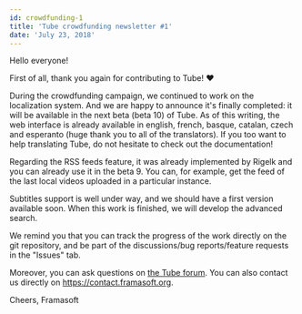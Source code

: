 ```yaml
---
id: crowdfunding-1
title: 'Tube crowdfunding newsletter #1'
date: 'July 23, 2018'
---
```


Hello everyone!

First of all, thank you again for contributing to Tube! ❤️

During the crowdfunding campaign, we continued to work on the localization system. And we are happy to announce it's finally completed: it will be available in the next beta (beta 10) of Tube. As of this writing, the web interface is already available in english, french, basque, catalan, czech and esperanto (huge thank you to all of the translators). If you too want to help translating Tube, do not hesitate to check out the documentation!

Regarding the RSS feeds feature, it was already implemented by Rigelk and you can already use it in the beta 9. You can, for example, get the feed of the last local videos uploaded in a particular instance.

Subtitles support is well under way, and we should have a first version available soon. When this work is finished, we will develop the advanced search.

We remind you that you can track the progress of the work directly on the git repository, and be part of the discussions/bug reports/feature requests in the "Issues" tab.

Moreover, you can ask questions on [the Tube forum](https://framacolibri.org/c/qualite/tube). You can also contact us directly on https://contact.framasoft.org.

Cheers,
Framasoft
